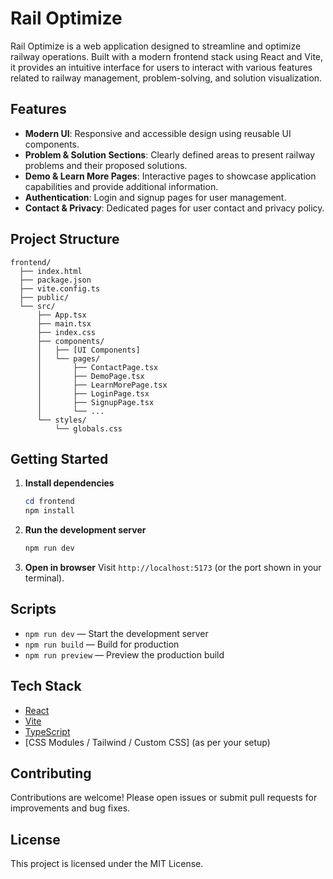 # Rail Optimize

Rail Optimize is a web application designed to streamline and optimize railway operations. Built with a modern frontend stack using React and Vite, it provides an intuitive interface for users to interact with various features related to railway management, problem-solving, and solution visualization.

## Features

- **Modern UI**: Responsive and accessible design using reusable UI components.
- **Problem & Solution Sections**: Clearly defined areas to present railway problems and their proposed solutions.
- **Demo & Learn More Pages**: Interactive pages to showcase application capabilities and provide additional information.
- **Authentication**: Login and signup pages for user management.
- **Contact & Privacy**: Dedicated pages for user contact and privacy policy.

## Project Structure

```
frontend/
  ├── index.html
  ├── package.json
  ├── vite.config.ts
  ├── public/
  └── src/
      ├── App.tsx
      ├── main.tsx
      ├── index.css
      ├── components/
      │   ├── [UI Components]
      │   └── pages/
      │       ├── ContactPage.tsx
      │       ├── DemoPage.tsx
      │       ├── LearnMorePage.tsx
      │       ├── LoginPage.tsx
      │       ├── SignupPage.tsx
      │       └── ...
      └── styles/
          └── globals.css
```

## Getting Started

1. **Install dependencies**
   ```powershell
   cd frontend
   npm install
   ```
2. **Run the development server**
   ```powershell
   npm run dev
   ```
3. **Open in browser**
   Visit `http://localhost:5173` (or the port shown in your terminal).

## Scripts

- `npm run dev` — Start the development server
- `npm run build` — Build for production
- `npm run preview` — Preview the production build

## Tech Stack

- [React](https://react.dev/)
- [Vite](https://vitejs.dev/)
- [TypeScript](https://www.typescriptlang.org/)
- [CSS Modules / Tailwind / Custom CSS] (as per your setup)

## Contributing

Contributions are welcome! Please open issues or submit pull requests for improvements and bug fixes.

## License

This project is licensed under the MIT License.
